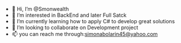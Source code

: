 - 👋 Hi, I’m @Smonwealth
- 👀 I’m interested in BackEnd and later Full Satck
- 🌱 I’m currently learning how to apply C# to develop great solutions
- 💞️ I’m looking to collaborate on Development project
- 📫 you can reach me through:simonabolarin45@yahoo.com

<!---
Smonwealth/Smonwealth is a ✨ special ✨ repository because its `README.md` (this file) appears on your GitHub profile.
You can click the Preview link to take a look at your changes.
--->
